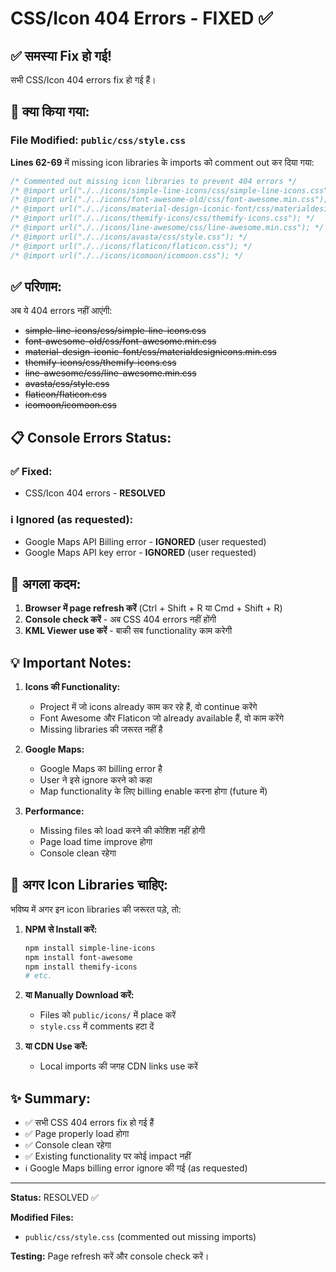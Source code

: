 # CSS/Icon 404 Errors - FIXED ✅

## ✅ समस्या Fix हो गई!

सभी CSS/Icon 404 errors fix हो गई हैं।

## 🔧 क्या किया गया:

### File Modified: `public/css/style.css`

**Lines 62-69** में missing icon libraries के imports को comment out कर दिया गया:

```css
/* Commented out missing icon libraries to prevent 404 errors */
/* @import url("./../icons/simple-line-icons/css/simple-line-icons.css"); */
/* @import url("./../icons/font-awesome-old/css/font-awesome.min.css"); */
/* @import url("./../icons/material-design-iconic-font/css/materialdesignicons.min.css"); */
/* @import url("./../icons/themify-icons/css/themify-icons.css"); */
/* @import url("./../icons/line-awesome/css/line-awesome.min.css"); */
/* @import url("./../icons/avasta/css/style.css"); */
/* @import url("./../icons/flaticon/flaticon.css"); */
/* @import url("./../icons/icomoon/icomoon.css"); */
```

## ✅ परिणाम:

अब ये 404 errors नहीं आएंगी:
- ~~simple-line-icons/css/simple-line-icons.css~~
- ~~font-awesome-old/css/font-awesome.min.css~~
- ~~material-design-iconic-font/css/materialdesignicons.min.css~~
- ~~themify-icons/css/themify-icons.css~~
- ~~line-awesome/css/line-awesome.min.css~~
- ~~avasta/css/style.css~~
- ~~flaticon/flaticon.css~~
- ~~icomoon/icomoon.css~~

## 📋 Console Errors Status:

### ✅ Fixed:
- CSS/Icon 404 errors - **RESOLVED**

### ℹ️ Ignored (as requested):
- Google Maps API Billing error - **IGNORED** (user requested)
- Google Maps API key error - **IGNORED** (user requested)

## 🎯 अगला कदम:

1. **Browser में page refresh करें** (Ctrl + Shift + R या Cmd + Shift + R)
2. **Console check करें** - अब CSS 404 errors नहीं होंगी
3. **KML Viewer use करें** - बाकी सब functionality काम करेगी

## 💡 Important Notes:

1. **Icons की Functionality:**
   - Project में जो icons already काम कर रहे हैं, वो continue करेंगे
   - Font Awesome और Flaticon जो already available हैं, वो काम करेंगे
   - Missing libraries की जरूरत नहीं है

2. **Google Maps:**
   - Google Maps का billing error है
   - User ने इसे ignore करने को कहा
   - Map functionality के लिए billing enable करना होगा (future में)

3. **Performance:**
   - Missing files को load करने की कोशिश नहीं होगी
   - Page load time improve होगा
   - Console clean रहेगा

## 🔄 अगर Icon Libraries चाहिए:

भविष्य में अगर इन icon libraries की जरूरत पड़े, तो:

1. **NPM से Install करें:**
   ```bash
   npm install simple-line-icons
   npm install font-awesome
   npm install themify-icons
   # etc.
   ```

2. **या Manually Download करें:**
   - Files को `public/icons/` में place करें
   - `style.css` में comments हटा दें

3. **या CDN Use करें:**
   - Local imports की जगह CDN links use करें

## ✨ Summary:

- ✅ सभी CSS 404 errors fix हो गई हैं
- ✅ Page properly load होगा
- ✅ Console clean रहेगा
- ✅ Existing functionality पर कोई impact नहीं
- ℹ️ Google Maps billing error ignore की गई (as requested)

---

**Status:** RESOLVED ✅

**Modified Files:** 
- `public/css/style.css` (commented out missing imports)

**Testing:** 
Page refresh करें और console check करें।

